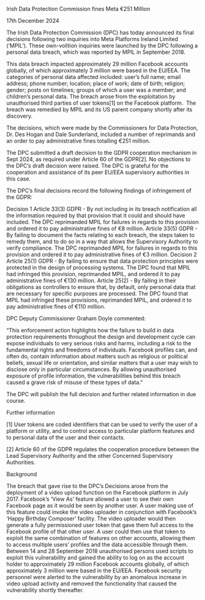 Irish Data Protection Commission fines Meta €251 Million

17th December 2024

The Irish Data Protection Commission (DPC) has today announced its final decisions following two inquiries into Meta Platforms Ireland Limited (‘MPIL’). These own-volition inquiries were launched by the DPC following a personal data breach, which was reported by MPIL in September 2018.

This data breach impacted approximately 29 million Facebook accounts globally, of which approximately 3 million were based in the EU/EEA. The categories of personal data affected included: user’s full name; email address; phone number; location; place of work; date of birth; religion; gender; posts on timelines; groups of which a user was a member; and children’s personal data. The breach arose from the exploitation by unauthorised third parties of user tokens\[1\] on the Facebook platform.  The breach was remedied by MPIL and its US parent company shortly after its discovery.

The decisions, which were made by the Commissioners for Data Protection, Dr. Des Hogan and Dale Sunderland, included a number of reprimands and an order to pay administrative fines totalling €251 million.

The DPC submitted a draft decision to the GDPR cooperation mechanism in Sept 2024, as required under Article 60 of the GDPR\[2\]. No objections to the DPC’s draft decision were raised. The DPC is grateful for the cooperation and assistance of its peer EU/EEA supervisory authorities in this case.

The DPC’s final decisions record the following findings of infringement of the GDPR:

Decision 1 Article 33(3) GDPR - By not including in its breach notification all the information required by that provision that it could and should have included. The DPC reprimanded MPIL for failures in regards to this provision and ordered it to pay administrative fines of €8 million. Article 33(5) GDPR - By failing to document the facts relating to each breach, the steps taken to remedy them, and to do so in a way that allows the Supervisory Authority to verify compliance. The DPC reprimanded MPIL for failures in regards to this provision and ordered it to pay administrative fines of €3 million. Decision 2 Article 25(1) GDPR - By failing to ensure that data protection principles were protected in the design of processing systems. The DPC found that MPIL had infringed this provision, reprimanded MPIL, and ordered it to pay administrative fines of €130 million. Article 25(2) - By failing in their obligations as controllers to ensure that, by default, only personal data that are necessary for specific purposes are processed. The DPC found that MPIL had infringed these provisions, reprimanded MPIL, and ordered it to pay administrative fines of €110 million.

DPC Deputy Commissioner Graham Doyle commented:

“This enforcement action highlights how the failure to build in data protection requirements throughout the design and development cycle can expose individuals to very serious risks and harms, including a risk to the fundamental rights and freedoms of individuals. Facebook profiles can, and often do, contain information about matters such as religious or political beliefs, sexual life or orientation, and similar matters that a user may wish to disclose only in particular circumstances. By allowing unauthorised exposure of profile information, the vulnerabilities behind this breach caused a grave risk of misuse of these types of data.”

The DPC will publish the full decision and further related information in due course.

Further information

\[1\] User tokens are coded identifiers that can be used to verify the user of a platform or utility, and to control access to particular platform features and to personal data of the user and their contacts.

\[2\] Article 60 of the GDPR regulates the cooperation procedure between the Lead Supervisory Authority and the other Concerned Supervisory Authorities.

Background

The breach that gave rise to the DPC’s Decisions arose from the deployment of a video upload function on the Facebook platform in July 2017. Facebook’s ‘View As’ feature allowed a user to see their own Facebook page as it would be seen by another user. A user making use of this feature could invoke the video uploader in conjunction with Facebook’s ‘Happy Birthday Composer’ facility. The video uploader would then generate a fully permissioned user token that gave them full access to the Facebook profile of that other user. A user could then use that token to exploit the same combination of features on other accounts, allowing them to access multiple users’ profiles and the data accessible through them. Between 14 and 28 September 2018 unauthorised persons used scripts to exploit this vulnerability and gained the ability to log on as the account holder to approximately 29 million Facebook accounts globally, of which approximately 3 million were based in the EU/EEA. Facebook security personnel were alerted to the vulnerability by an anomalous increase in video upload activity and removed the functionality that caused the vulnerability shortly thereafter.
